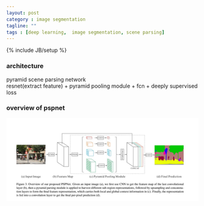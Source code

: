 ```yaml
---
layout: post
category : image segmentation
tagline: ""
tags : [deep learning,  image segmentation, scene parsing]
---
```

{% include JB/setup %}

### architecture      

pyramid scene parsing network   
resnet(extract feature) + pyramid pooling module +  fcn + deeply supervised loss


### overview of pspnet      


<img src="/assets/pics/overview.jpg" alt="overview"/>

